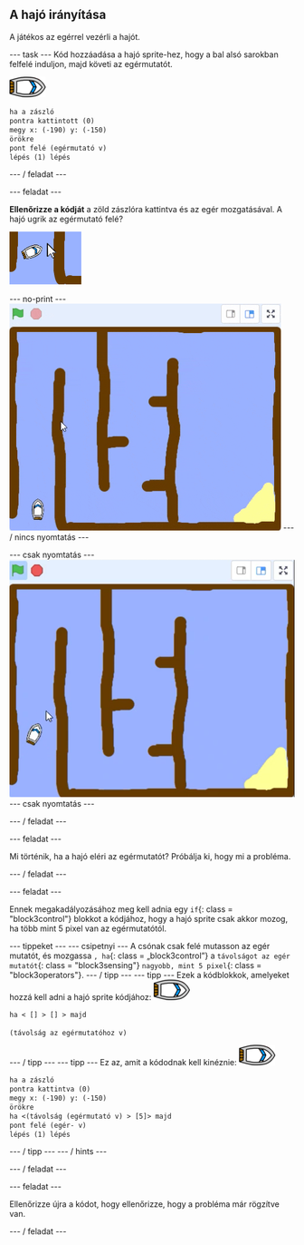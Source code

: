 ## A hajó irányítása

A játékos az egérrel vezérli a hajót.

\--- task \--- Kód hozzáadása a hajó sprite-hez, hogy a bal alsó sarokban felfelé induljon, majd követi az egérmutatót.

![csónak-sprite](images/boat_resize.png)

```blocks3
ha a zászló
pontra kattintott (0)
megy x: (-190) y: (-150)
örökre
pont felé (egérmutató v)
lépés (1) lépés
```

\--- / feladat \---

\--- feladat \---

**Ellenőrizze a kódját** a zöld zászlóra kattintva és az egér mozgatásával. A hajó ugrik az egérmutató felé?

![screenshot](images/boat-mouse.png)

\--- no-print \--- ![screenshot](images/boat-pointer-test-anim.gif) \--- / nincs nyomtatás \---

\--- csak nyomtatás \--- ![screenshot](images/boat-pointer-test-anim.png) \--- csak nyomtatás \---

\--- / feladat \---

\--- feladat \---

Mi történik, ha a hajó eléri az egérmutatót? Próbálja ki, hogy mi a probléma.

\--- / feladat \---

\--- feladat \---

Ennek megakadályozásához meg kell adnia egy `if`{: class = "block3control"} blokkot a kódjához, hogy a hajó sprite csak akkor mozog, ha több mint 5 pixel van az egérmutatótól.

\--- tippeket \--- \--- csipetnyi \--- A csónak csak felé mutasson az egér mutatót, és mozgassa `, ha`{: class = „block3control”} a `távolságot az egér mutatót`{: class = "block3sensing"} `nagyobb, mint 5 pixel`{: class = "block3operators"}. \--- / tipp \--- \--- tipp \--- Ezek a kódblokkok, amelyeket hozzá kell adni a hajó sprite kódjához: ![csónak-sprite](images/boat_resize.png)

```blocks3
ha < [] > [] > majd

(távolság az egérmutatóhoz v)
```

\--- / tipp \--- \--- tipp \--- Ez az, amit a kódodnak kell kinéznie: ![csónak-sprite](images/boat_resize.png)

```blocks3
ha a zászló
pontra kattintva (0)
megy x: (-190) y: (-150)
örökre
ha <(távolság (egérmutató v) > [5]> majd
pont felé (egér- v)
lépés (1) lépés
```

\--- / tipp \--- \--- / hints \---

\--- / feladat \---

\--- feladat \---

Ellenőrizze újra a kódot, hogy ellenőrizze, hogy a probléma már rögzítve van.

\--- / feladat \---